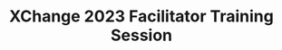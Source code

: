 ---
title: XChange 2023 Facilitator Training Session #1 EdPuzzle
redirect_to: https://edpuzzle.com/assignments/63ff44616e4140413e30917d/watch
redirect_from: 
  - /XChange2023FaciTS1
  - /xchange2023facits1
---